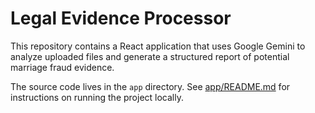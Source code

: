 # Legal Evidence Processor

This repository contains a React application that uses Google Gemini to analyze uploaded files and generate a structured report of potential marriage fraud evidence.

The source code lives in the `app` directory. See [app/README.md](app/README.md) for instructions on running the project locally.

